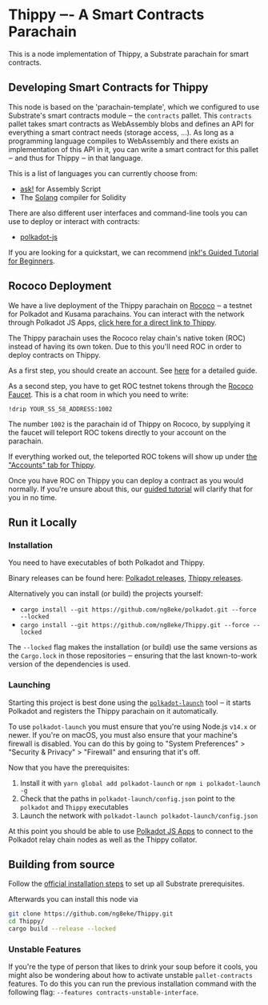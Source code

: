 # Thippy ‒- A Smart Contracts Parachain

This is a node implementation of Thippy, a Substrate parachain for smart contracts.


## Developing Smart Contracts for Thippy

This node is based on the 'parachain-template', which we configured to use Substrate's smart contracts module ‒ the `contracts` pallet.
This `contracts` pallet takes smart contracts as WebAssembly blobs and defines an API
for everything a smart contract needs (storage access, …).
As long as a programming language compiles to WebAssembly and there exists an implementation
of this API in it, you can write a smart contract for this pallet ‒ and thus for Thippy ‒ in
that language.

This is a list of languages you can currently choose from:

* [ask!](https://github.com/patractlabs/ask) for Assembly Script
* The [Solang](https://github.com/hyperledger-labs/solang) compiler for Solidity

There are also different user interfaces and command-line tools you can use to deploy
or interact with contracts:

* [polkadot-js](https://polkadot.js.org/apps/)

If you are looking for a quickstart, we can recommend
[ink!'s Guided Tutorial for Beginners](https://docs.substrate.io/tutorials/v3/ink-workshop/pt1/).

## Rococo Deployment

We have a live deployment of the Thippy parachain on [Rococo](https://wiki.polkadot.network/docs/build-pdk#rococo-testnet) ‒
a testnet for Polkadot and Kusama parachains.
You can interact with the network through Polkadot JS Apps,
[click here for a direct link to Thippy](https://polkadot.js.org/apps/?rpc=wss%3A%2F%2Frococo-Thippy-rpc.polkadot.io#/explorer).

The Thippy parachain uses the Rococo relay chain's native token (ROC) instead of having its own token.
Due to this you'll need ROC in order to deploy contracts on Thippy.

As a first step, you should create an account. See [here](https://wiki.polkadot.network/docs/learn-account-generation)
for a detailed guide.

As a second step, you have to get ROC testnet tokens through the [Rococo Faucet](https://wiki.polkadot.network/docs/learn-DOT#getting-rococo-tokens).
This is a chat room in which you need to write:
```
!drip YOUR_SS_58_ADDRESS:1002
```
The number `1002` is the parachain id of Thippy on Rococo, by supplying it the faucet will teleport ROC
tokens directly to your account on the parachain.

If everything worked out, the teleported ROC tokens will show up under 
[the "Accounts" tab for Thippy](https://polkadot.js.org/apps/?rpc=wss%3A%2F%2Frococo-Thippy-rpc.polkadot.io#/accounts).

Once you have ROC on Thippy you can deploy a contract as you would normally.
If you're unsure about this, our [guided tutorial](https://docs.substrate.io/tutorials/v3/ink-workshop/pt1/) 
will clarify that for you in no time.


## Run it Locally

### Installation

You need to have executables of both Polkadot and Thippy.

Binary releases can be found here:
[Polkadot releases](https://github.com/ng8eke/polkadot/releases),
[Thippy releases](https://github.com/ng8eke/Thippy/releases).

Alternatively you can install (or build) the projects yourself:

* `cargo install --git https://github.com/ng8eke/polkadot.git --force --locked`
* `cargo install --git https://github.com/ng8eke/Thippy.git --force --locked`

The `--locked` flag makes the installation (or build) use the same versions as the `Cargo.lock`
in those repositories ‒ ensuring that the last known-to-work version of the dependencies is used.

### Launching

Starting this project is best done using the [`polkadot-launch`](https://github.com/ng8eke/polkadot-launch) tool ‒
it starts Polkadot and registers the Thippy parachain on it automatically.

To use `polkadot-launch` you must ensure that you're using Node.js `v14.x` or newer. If
you're on macOS, you must also ensure that your machine's firewall is disabled. You can
do this by going to "System Preferences" > "Security & Privacy" > "Firewall" and ensuring
that it's off.

Now that you have the prerequisites:
1. Install it with `yarn global add polkadot-launch` or `npm i polkadot-launch -g`
1. Check that the paths in `polkadot-launch/config.json` point to the `polkadot` and `Thippy` executables
1. Launch the network with `polkadot-launch polkadot-launch/config.json`

At this point you should be able to use [Polkadot JS Apps](https://polkadot.js.org/apps/)
to connect to the Polkadot relay chain nodes as well as the Thippy collator.

## Building from source

Follow the [official installation steps](https://docs.substrate.io/v3/getting-started/installation/)
to set up all Substrate prerequisites.

Afterwards you can install this node via

```bash
git clone https://github.com/ng8eke/Thippy.git
cd Thippy/
cargo build --release --locked 
```

### Unstable Features

If you're the type of person that likes to drink your soup before it cools, you might
also be wondering about how to activate unstable `pallet-contracts` features. To do this
you can run the previous installation command with the following flag: 
`--features contracts-unstable-interface`.
